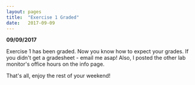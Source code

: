 ```yaml
---
layout: pages
title:  "Exercise 1 Graded"
date:   2017-09-09
---
```


**09/09/2017**

Exercise 1 has been graded. Now you know how to expect your grades. If you didn't get a gradesheet - email me asap!
Also, I posted the other lab monitor's office hours on the info page.

That's all, enjoy the rest of your weekend!
